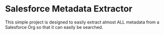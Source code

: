 # Salesforce Metadata Extractor

This simple project is designed to easily extract almost ALL metadata from a Salesforce Org so that it can easily be searched.